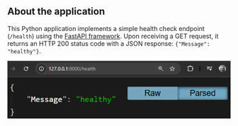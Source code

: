 ## About the application
This Python application implements a simple health check endpoint (`/health`) using the [FastAPI framework](https://github.com/fastapi/fastapi). Upon receiving a GET request, it returns an HTTP 200 status code with a JSON response: `{"Message": "healthy"}`.

![Health Endpoint](assets/images/health-endpoint.png)